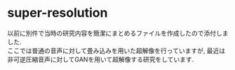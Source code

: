 # super-resolution

以前に別件で当時の研究内容を簡潔にまとめるファイルを作成したので添付しました.\
ここでは普通の音声に対して畳み込みを用いた超解像を行っていますが, 最近は非可逆圧縮音声に対してGANを用いて超解像する研究をしています.
